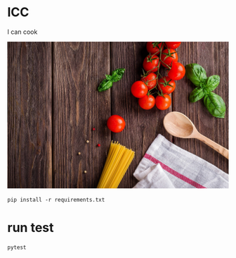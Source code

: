 # ICC

I can cook

![Cooking](/assets/image1.jpg)

```
pip install -r requirements.txt
```


# run test
```
pytest
```

